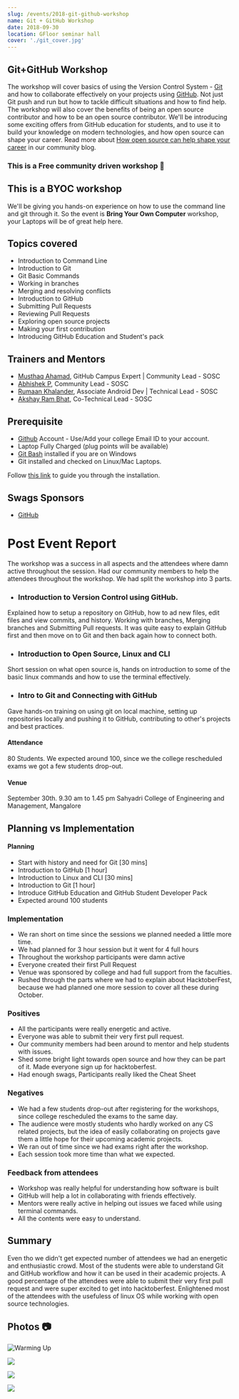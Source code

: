 ```yaml
---
slug: /events/2018-git-github-workshop
name: Git + GitHub Workshop
date: 2018-09-30
location: GFloor seminar hall
cover: './git_cover.jpg'
---
```

## Git+GitHub Workshop
The workshop will cover basics of using the Version Control System - [Git](https://git-scm.com/) and how to collaborate effectively on your projects using [GitHub](https://github.com). Not just Git push and run but how to tackle difficult situations and how to find help. The workshop will also cover the benefits of being an open source contributor and how to be an open source contributor. We'll be introducing some exciting offers from GitHub education for students, and to use it to build your knowledge on modern technologies, and how open source can shape your career. Read more about [How open source can help shape your career](https://sosc.org.in/blog/how-open-source-can-shape-your-it-career) in our community blog.

### This is a Free community driven workshop 💖

## This is a BYOC workshop
We'll be giving you hands-on experience on how to use the command line and git through it. So the event is **Bring Your Own Computer** workshop, your Laptops will be of great help here.

## Topics covered
- Introduction to Command Line
- Introduction to Git
- Git Basic Commands
- Working in branches
- Merging and resolving conflicts
- Introduction to GitHub
- Submitting Pull Requests
- Reviewing Pull Requests
- Exploring open source projects
- Making your first contribution
- Introducing GitHub Education and Student's pack

## Trainers and Mentors
- [Musthaq Ahamad](https://github.com/haxzie), GitHub Campus Expert | Community Lead - SOSC
- [Abhishek P](https://github.com/hitoshirenu), Community Lead - SOSC
- [Rumaan Khalander](https://github.com/rumaan), Associate Android Dev | Technical Lead - SOSC
- [Akshay Ram Bhat](https://github.com/akshayrb22), Co-Technical Lead - SOSC 

## Prerequisite
- [Github](https://github.com) Account - Use/Add your college Email ID to your account.
- Laptop Fully Charged (plug points will be available)
- [Git Bash](https://git-scm.com/download/win) installed if you are on Windows
- Git installed and checked on Linux/Mac Laptops.  

Follow [this link](https://gist.github.com/derhuerst/1b15ff4652a867391f03) to guide you through the installation.

## Swags Sponsors
- [GitHub](https://github.com)

# Post Event Report 
The workshop was a success in all aspects and the attendees where damn active throughout the session. Had our community members to help the attendees throughout the workshop. We had split the workshop into 3 parts.
- ### Introduction to Version Control using GitHub. 
Explained how to setup a repository on GitHub, how to ad new files, edit files and view commits, and history. Working with branches, Merging branches and Submitting Pull requests. It was quite easy to explain GitHub first and then move on to Git and then back again how to connect both.
- ### Introduction to Open Source, Linux and CLI
Short session on what open source is, hands on introduction to some of the basic linux commands and how to use the terminal effectively.
- ### Intro to Git and Connecting with GitHub
Gave hands-on training on using git on local machine, setting up repositories locally and pushing it to GitHub, contributing to other's projects and best practices.

#### Attendance
80 Students. We expected around 100, since we the college rescheduled exams we got a few students drop-out. 

#### Venue
September 30th. 9.30 am to 1.45 pm
Sahyadri College of Engineering and Management, Mangalore

## Planning vs Implementation
#### Planning
- Start with history and need for Git [30 mins]
- Introduction to GitHub [1 hour]
- Introduction to Linux and CLI [30 mins]
- Introduction to Git [1 hour]
- Introduce GitHub Education and GitHub Student Developer Pack
- Expected around 100 students

### Implementation
- We ran short on time since the sessions we planned needed a little more time. 
- We had planned for 3 hour session but it went for 4 full hours
- Throughout the workshop participants were damn active 
- Everyone created their first Pull Request
- Venue was sponsored by college and had full support from the faculties.
- Rushed through the parts where we had to explain about HacktoberFest, because we had planned one more session to cover all these during October.

### Positives
- All the participants were really energetic and active.
- Everyone was able to submit their very first pull request.
- Our community members had been around to mentor and help students with issues.
- Shed some bright light towards open source and how they can be part of it. Made everyone sign up for hacktoberfest.
- Had enough swags, Participants really liked the Cheat Sheet

### Negatives
- We had a few students drop-out after registering for the workshops, since college rescheduled the exams to the same day.
- The audience were mostly students who hardly worked on any CS related projects, but the idea of easily collaborating on projects gave them a little hope for their upcoming academic projects.
- We ran out of time since we had exams right after the workshop.
- Each session took more time than what we expected.

### Feedback from attendees
- Workshop was really helpful for understanding how software is built
- GitHub will help a lot in collaborating with friends effectively.
- Mentors were really active in helping out issues we faced while using terminal commands.
- All the contents were easy to understand.

## Summary
Even tho we didn't get expected number of attendees we had an energetic and enthusiastic crowd. Most of the students were able to understand Git and GitHub workflow and how it can be used in their academic projects. A good percentage of the attendees were able to submit their very first pull request and were super excited to get into hacktoberfest. Enlightened most of the attendees with the usefuless of linux OS while working with open source technologies.

## Photos :camera: 

![Warming Up](https://lh3.googleusercontent.com/wr896jXXiUaa8fuGnrE_kCAxpw9Sdwja_1wZo4u68THik29khKp4zdDjYg0jytlM39N-FjyWFCnwWB_QtSI5Nw_k_PIol7cGb2kdIPHWgGaNms9ZiI3OR2GbaKC7BiS-YVYIfcbfr07ftUtOwQK-9yD2okqWgkaTJLcKEv28fBk_NQQq_QjdctQDs0ewExFHQ4nmhQtHLqAO23YxQf_-b5n7QqxBgawxsNXFerRbybqBzvozg-kak9UB0Oj_2AxEqn_zrMQ0ojtnHvw-qj983d2_92J_5PBknmcyD2d1ioa-BMdR-9xANzQKb9OlXKfGAJFoj0OtepOK-wpPzQ2qGAaXVgbsOM5bTdS2StCoSumrq_pYx9StAsjZNH3WBq3SjGe418ACNLc6BRvfdNGTy1t_Ir9xAUeClP78YBwjFO5NFKMtPpPKLGnSA0YPejkUrDNnGme0yK2xzCwLxw9FbBONHip04E2eYAgCJjplXTEtVv7Lv4YWHfkHab2zRoO5eKPem4FJPYtQl1hOjarrMSTpd64Vr_Q0i6mDz40Nz507pVTa4293h3vLgONhH8jZyL4OmEDWf-hEcIWKfHjk9SttrBGM-bARZBYZhEk-mxrCRSRmDRfI_M_aboewaQwWlfNfBPtZ_3udu1T_jGRcJ4ywjx4dMUFaoThZNQdnq9zI0TNyp-J-zJ0qUg=w841-h631-no)

![](https://lh3.googleusercontent.com/VicwQtquXoMyTwVJtktnb6_YSYuzUdCv7YgyV4iSF3mpKaYFomi33SLGrKaIm6vo4Ebb0m5870K1anb4Ixx2N8cRMAJRUCxvNOl2-nvXUIjrLIcpobai2aUECYpnqZZKu4bDrtOOJeFCZu-05vhsrOqXjypuugtENpqZfmYUBQu4w6pH6985uu_q6LPVZw_7mpCslZB6kmjklq2Ly5oKhnhm1krj1p8AM2Yv2eargmIpL4cWvwiFPKf1tonptEbhDmqlZSIEo6qZxJ4fiCKKUSCT9dXVUFYgyU9wGi3OT94XbQLr4I2sEiUpkfmR2zwwVfEzhe9qDWkB4Qp7pdq7cwBVuRZ2jH3tn6XcGv74PyMA90Cg02QnywIJ_G-9Udh9VDNFa1-FVUH2PBVd81Zfzt33caIFVs4zodHWmLDx9cPJCnaCJtvw6kNujbsknLuTqtFGU7jjqXZO3991ZEpWjtH_dNpY6kyPLaiXv3LqlBOmACMkvycAAVpp0cD35ri0E4euSoFOK1Kole--L5ZZB9nnY3fX_8hz7oM7pyLUmeJUIHUAo2evEegPT4cxqBrtyiF-9dq4qFcyxijHug9T0ja9UcT5LMEmy9TacLCktbWMF_NXPby2JrRmzcTJyOMim5ZMdQiOIfNuU4mfkiNQ9h-oT01lZoJJZx39TIZ9CAcTMdWvdqVi5M9bjw=w891-h668-no)

![](https://lh3.googleusercontent.com/7uE7Nsjf0ovY6PW7N4sAHtGp1iFHNWpYWsSLDxSJxHNQBXtM3cF76jJnHRrQQNURHj9vL0X9EjxDBPa3rnj8KTs4TG9r2rsQGYM7EQXdcbDgbLS3Z3GqghqHsJBrC5sLV5qcC0oV0NipFrqTrBgAYSLVpcdlPDwx1eFJa5CnhBv1avN5s2l125WDHFXUE_tJrWrsbUm4O_BKj6pcRZtabI10KHbhMbdhkqYuIp3pQnhN65XLSa8KSSthkkaTQ_R1ywmSYYeLR5aYhvBXSTrGMA8EOa0NXLCkd1UXxzuYNy9-ZfdOpyvKgzOSAjv30UWwq4oUcL2kgLOCkLPHzVjzt4LCd6mZzcB3dRoq0gV1mn8vsRPcc1F_zq2MY_u3HUJJlwUK59GTeUDACBeW2O901wiT9N-AbnEXAncEYmsYz1CjvS2hzn_VKZvE4qlAS_YlG31Un1SuRSptupjzgKTkV9gW7Y1Yy31ghO91zrftifezLDuQ6befLXPmQmgi76f08QMptaVaAdCVyb0cFfwZAD10-aKkPfN2m09K47CMUFl0X3uyfplDTilyNPVmrChgxD-vLbUXvtP4vkis3sF-LtiqzpJZJ9iHqPnHhIggcr5K1GNKYOsq3UbI6bYFjmr7RPXWHnppPLEdmngp7-tY8v86ubzLrchRUOQTvssK5IojoeY5sb13rypIrw=w534-h401-no)

![](https://lh3.googleusercontent.com/ydLEWanOp09tRR15lbR5cmwUPGSlBKY_bSyUHavGKoXjSf6IVHMD56xuCcagQz4Mr2QcbM-sus0a_QMgdXgCZTaGDGr7iCSU0x3fDwSfLM_Jn24O4AexLVQTZsaO6ZUNbKo0bM9sJVSehTbAugNY2E0Ng9OLqBOQGdqbJTIi5BihOsUKuoPNookoXitHAm1J4FQ1IYRABU2_sZxcwicahUHtADp-rQuAXC_X9t-9Vthc_9_SBPItL_7vlcSG4jgbsPhGp5j1yTtnV6UtcsJrtmNLc7QJOtyQdnsP6EICP0heu69UCq2OvmMZVOvJyhYtJCblB9_GvineHPi8braESB7TfpIrDW3hqbrbdcOeu395XIA_VBNEpnyUj5qYVlesTvas-0D3_ZhhSOKAmdkk2ayz9l2jCQ5sRF0_7BMa8lBlgGBISM348Jp1Qojh5JnTgiAWGKPNCm2qvV_QYmHBiOvZBcEljbNzu5gEuTHMJHCAKIMMeyaf5rQ8U2ndhhMIQPLtJuVutTW-wHN3HkHDG-PhwhSmsraxMpMWZz_y9j6cFH9EerIlPCltCYqtwKCJA9t2V2EQMZi3xN5n8Fy0tdOCm6qbdFsjTFRiSwIea2jBJzNvSXAongfxQAEngxQ=w534-h280-no)

